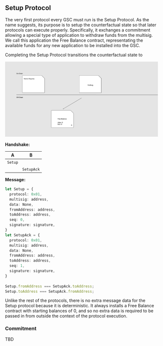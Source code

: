 ## Setup Protocol

The very first protocol every GSC must run is the Setup Protocol. As the name suggests, its purpose is to setup the counterfactual state so that later protocols can execute properly. Specifically, it exchanges a commitment allowing a special type of application to withdraw funds from the multisig. We call this application the Free Balance contract, representating the available funds for any new application to be installed into the GSC.

Completing the Setup Protocol transitions the counterfactual state to

![setup](../images/setup.png)

**Handshake:**

|A        |B          |
|-        |-          |
|`Setup`  |           |
|         |`SetupAck` |

**Message:**

```typescript
let Setup = {
  protocol: 0x01,
  multisig: address,
  data: None,
  fromAddress: address,
  toAddress: address,
  seq: 0,
  signature: signature,
}
let SetupAck = {
  protocol: 0x01,
  multisig: address,
  data: None,
  fromAddress: address,
  toAddress: address,
  seq: 1,
  signature: signature,
}

Setup.fromAddress === SetupAck.toAddress;
Setup.toAddress === SetupAck.fromAddress;
```

Unlike the rest of the protocols, there is no extra message data for the Setup protocol because it is deterministic. It always installs a Free Balance contract with starting balances of 0, and so no extra data is required to be passed in from outside the context of the protocol execution.

### Commitment

TBD